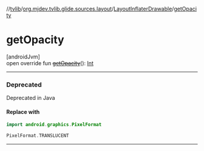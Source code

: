 //[tvlib](../../../index.md)/[org.mjdev.tvlib.glide.sources.layout](../index.md)/[LayoutInflaterDrawable](index.md)/[getOpacity](get-opacity.md)

# getOpacity

[androidJvm]\
open override fun [~~getOpacity~~](get-opacity.md)(): [Int](https://kotlinlang.org/api/latest/jvm/stdlib/kotlin/-int/index.html)

---

### Deprecated

Deprecated in Java

#### Replace with

```kotlin
import android.graphics.PixelFormat

```
```kotlin
PixelFormat.TRANSLUCENT
```
---
